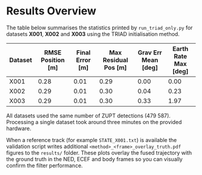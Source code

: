 # Results Overview

The table below summarises the statistics printed by `run_triad_only.py` for datasets **X001**, **X002** and **X003** using the TRIAD initialisation method.

| Dataset | RMSE Position [m] | Final Error [m] | Max Residual Pos [m] | Grav Err Mean [deg] | Earth Rate Max [deg] |
|---------|------------------|-----------------|----------------------|--------------------|---------------------|
| X001    | 0.28             | 0.01            | 0.29                 | 0.00               | 0.00                |
| X002    | 0.29             | 0.01            | 0.30                 | 0.04               | 0.23                |
| X003    | 0.29             | 0.01            | 0.30                 | 0.33               | 1.97                |

All datasets used the same number of ZUPT detections (479&nbsp;587). Processing
a single dataset took around three minutes on the provided hardware.

When a reference track (for example `STATE_X001.txt`) is available the
validation script writes additional `<method>_<frame>_overlay_truth.pdf`
figures to the `results/` folder. These plots overlay the fused trajectory with
the ground truth in the NED, ECEF and body frames so you can visually confirm
the filter performance.
